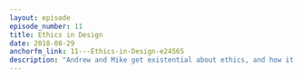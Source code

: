 ```yaml
---
layout: episode
episode_number: 11
title: Ethics in Design
date: 2018-08-29
anchorfm_link: 11---Ethics-in-Design-e24565
description: "Andrew and Mike get existential about ethics, and how it applies to our work and our job titles as designers. This one somehow works its way into conspiracy theories, and psychology that isn't fully understood. Oh yeah..."
---
```

